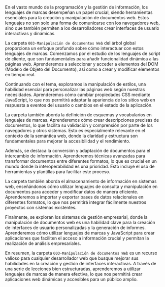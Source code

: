 En el vasto mundo de la programación y la gestión de información, los lenguajes de marcas desempeñan un papel crucial, siendo herramientas esenciales para la creación y manipulación de documentos web. Estos lenguajes no son solo una forma de comunicarse con los navegadores web, sino que también permiten a los desarrolladores crear interfaces de usuario interactivas y dinámicas.

La carpeta `003-Manipulación de documentos Web` del árbol global proporciona un enfoque profundo sobre cómo interactuar con estos lenguajes de marcas. Comenzamos por el estudio de los lenguajes de script de cliente, que son fundamentales para añadir funcionalidad dinámica a las páginas web. Aprenderemos a seleccionar y acceder a elementos del DOM (Modelo de Objeto del Documento), así como a crear y modificar elementos en tiempo real.

Continuando con el tema, exploramos la manipulación de estilos, una habilidad esencial para personalizar las páginas web según nuestras necesidades. Aprenderemos cómo cambiar propiedades CSS mediante JavaScript, lo que nos permitirá adaptar la apariencia de los sitios web en respuesta a eventos del usuario o cambios en el estado de la aplicación.

La carpeta también aborda la definición de esquemas y vocabularios en lenguajes de marcas. Aprenderemos cómo crear descripciones precisas de documentos, lo que facilita su validación y comprensión por parte de los navegadores y otros sistemas. Esto es especialmente relevante en el contexto de la semántica web, donde la claridad y estructura son fundamentales para mejorar la accesibilidad y el rendimiento.

Además, se destaca la conversión y adaptación de documentos para el intercambio de información. Aprenderemos técnicas avanzadas para transformar documentos entre diferentes formatos, lo que es crucial en un mundo donde la interoperabilidad es una prioridad. Esto incluye el uso de herramientas y plantillas para facilitar este proceso.

La carpeta también aborda el almacenamiento de información en sistemas web, enseñándonos cómo utilizar lenguajes de consulta y manipulación en documentos para acceder y modificar datos de manera eficiente. Aprenderemos a importar y exportar bases de datos relacionales en diferentes formatos, lo que nos permitirá integrar fácilmente nuestros proyectos con sistemas existentes.

Finalmente, se exploran los sistemas de gestión empresarial, donde la manipulación de documentos web es una habilidad clave para la creación de interfaces de usuario personalizadas y la generación de informes. Aprenderemos cómo utilizar lenguajes de marcas y JavaScript para crear aplicaciones que faciliten el acceso a información crucial y permitan la realización de análisis empresariales.

En resumen, la carpeta `003-Manipulación de documentos Web` es un recurso valioso para cualquier desarrollador web que busque mejorar sus habilidades en la creación y gestión de interfaces interactivas. A través de una serie de lecciones bien estructuradas, aprenderemos a utilizar lenguajes de marcas de manera efectiva, lo que nos permitirá crear aplicaciones web dinámicas y accesibles para un público amplio.
